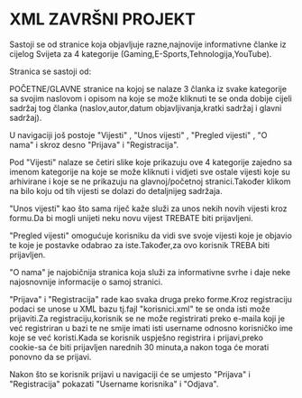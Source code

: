 # XML ZAVRŠNI PROJEKT
Sastoji se od stranice koja objavljuje razne,najnovije informativne članke iz cijelog Svijeta za 4 kategorije (Gaming,E-Sports,Tehnologija,YouTube).

Stranica se sastoji od: 

POČETNE/GLAVNE stranice na kojoj se nalaze 3 članka iz svake kategorije sa svojim naslovom i opisom na koje se može kliknuti te se onda dobije cijeli sadržaj tog članka (naslov,autor,datum objavljivanja,kratki sadržaj i glavni sadržaj).

U navigaciji još postoje "Vijesti" , "Unos vijesti" , "Pregled vijesti" , "O nama" i skroz desno "Prijava" i "Registracija".

Pod "Vijesti" nalaze se četiri slike koje prikazuju ove 4 kategorije zajedno sa imenom kategorije na koje se može kliknuti i vidjeti sve ostale vijesti koje su arhivirane i koje se ne prikazuju na glavnoj/početnoj stranici.Također klikom na bilo koju od tih vijesti se dolazi do detaljnijeg sadržaja.

"Unos vijesti" kao što sama riječ kaže služi za unos nekih novih vijesti kroz formu.Da bi mogli unijeti neku novu vijest TREBATE biti prijavljeni.

"Pregled vijesti" omogućuje korisniku da vidi sve svoje vijesti koje je objavio te koje je postavke odabrao za iste.Također,za ovo korisnik TREBA biti prijavljen.

"O nama" je najobičnija stranica koja služi za informativne svrhe i daje neke najosnovnije informacije o samoj stranici.

"Prijava" i "Registracija" rade kao svaka druga preko forme.Kroz registraciju podaci se unose u XML bazu tj.fajl "korisnici.xml" te se onda isti može prijaviti.Za registraciju,korisnik se ne može registrirati preko e-maila koji je već registriran u bazi te ne smije imati isti username odnosno korisničko ime koje se već koristi.Kada se korisnik uspješno registrira i prijavi,preko cookie-sa će biti prijavljen narednih 30 minuta,a nakon toga će morati ponovno da se prijavi.

Nakon što se korisnik prijavi u navigaciji će se umjesto "Prijava" i "Registracija" pokazati "Username korisnika" i "Odjava".
